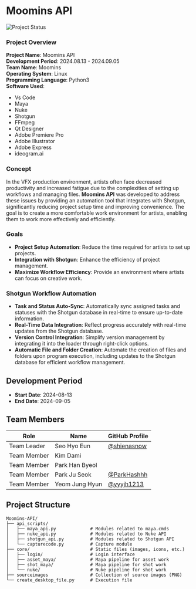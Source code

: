 # Moomins API

![Project Status](https://img.shields.io/badge/status-active-green)

### Project Overview
**Project Name**: Moomins API  
**Development Period**: 2024.08.13 - 2024.09.05  
**Team Name**: Moomins  
**Operating System**: Linux  
**Programming Language**: Python3  
**Software Used**: 
- Vs Code
- Maya
- Nuke
- Shotgun
- FFmpeg
- Qt Designer
- Adobe Premiere Pro
- Adobe Illustrator
- Adobe Express
- ideogram.ai

### Concept
In the VFX production environment, artists often face decreased productivity and increased fatigue due to the complexities of setting up workflows and managing files. **Moomins API** was developed to address these issues by providing an automation tool that integrates with Shotgun, significantly reducing project setup time and improving convenience. The goal is to create a more comfortable work environment for artists, enabling them to work more effectively and efficiently.

### Goals
- **Project Setup Automation**: Reduce the time required for artists to set up projects.
- **Integration with Shotgun**: Enhance the efficiency of project management.
- **Maximize Workflow Efficiency**: Provide an environment where artists can focus on creative work.

### **Shotgun Workflow Automation**
- **Task and Status Auto-Sync**: Automatically sync assigned tasks and statuses with the Shotgun database in real-time to ensure up-to-date information.
- **Real-Time Data Integration**: Reflect progress accurately with real-time updates from the Shotgun database.
- **Version Control Integration**: Simplify version management by integrating it into the loader through right-click options.
- **Automatic File and Folder Creation**: Automate the creation of files and folders upon program execution, including updates to the Shotgun database for efficient workflow management.

## Development Period
- **Start Date**: 2024-08-13  
- **End Date**: 2024-09-05  

## Team Members
| Role   | Name        | GitHub Profile                                
|--------|-------------|---------------------------------------------
| Team Leader   | Seo Hyo Eun      | [@shienasnow](https://github.com/shienasnow)
| Team Member   | Kim Dami      | 
| Team Member   | Park Han Byeol      | 
| Team Member   | Park Ju Seok      | [@ParkHashhh](https://github.com/ParkHashhh)
| Team Member   | Yeom Jung Hyun      | [@yyyjh1213](https://github.com/yyyjh1213)

## Project Structure
```plaintext
Moomins-API/
├── api_scripts/
│   ├── maya_api.py             # Modules related to maya.cmds
│   ├── nuke_api.py             # Modules related to Nuke API
│   ├── shotgun_api.py          # Modules related to Shotgun API
│   └── capturecode.py          # Capture module
├── core/                       # Static files (images, icons, etc.)
│   ├── login/                  # Login interface
│   ├── asset_maya/             # Maya pipeline for asset work
│   ├── shot_maya/              # Maya pipeline for shot work
│   └── nuke/                   # Nuke pipeline for shot work
├── sourceimages                # Collection of source images (PNG)
└── create_desktop_file.py      # Execution file
